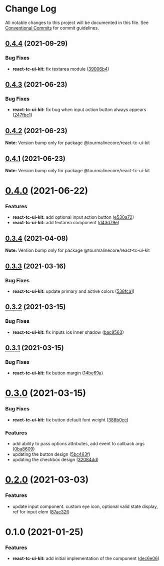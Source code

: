 # Change Log

All notable changes to this project will be documented in this file.
See [Conventional Commits](https://conventionalcommits.org) for commit guidelines.


## [0.4.4](https://github.com/TourmalineCore/React-Packages/compare/@tourmalinecore/react-tc-ui-kit@0.4.3...@tourmalinecore/react-tc-ui-kit@0.4.4) (2021-09-29)


### Bug Fixes

* **react-tc-ui-kit:** fix textarea module ([39006b4](https://github.com/TourmalineCore/React-Packages/commit/39006b4f81dbe293dc47ee4d4b51e3576123b963))





## [0.4.3](https://github.com/TourmalineCore/React-Packages/compare/@tourmalinecore/react-tc-ui-kit@0.4.2...@tourmalinecore/react-tc-ui-kit@0.4.3) (2021-06-23)


### Bug Fixes

* **react-tc-ui-kit:** fix bug when input action button always appears ([247fbc1](https://github.com/TourmalineCore/React-Packages/commit/247fbc19864e109b5bb6f244eb6634a1c8116fc4))





## [0.4.2](https://github.com/TourmalineCore/React-Packages/compare/@tourmalinecore/react-tc-ui-kit@0.4.0...@tourmalinecore/react-tc-ui-kit@0.4.2) (2021-06-23)

**Note:** Version bump only for package @tourmalinecore/react-tc-ui-kit





## [0.4.1](https://github.com/TourmalineCore/React-Packages/compare/@tourmalinecore/react-tc-ui-kit@0.4.0...@tourmalinecore/react-tc-ui-kit@0.4.1) (2021-06-23)

**Note:** Version bump only for package @tourmalinecore/react-tc-ui-kit





# [0.4.0](https://github.com/TourmalineCore/React-Packages/compare/@tourmalinecore/react-tc-ui-kit@0.3.4...@tourmalinecore/react-tc-ui-kit@0.4.0) (2021-06-22)


### Features

* **react-tc-ui-kit:** add optional input action button ([e530a72](https://github.com/TourmalineCore/React-Packages/commit/e530a72d13b5582b93c7ac1b115b0971d266a1f7))
* **react-tc-ui-kit:** add textarea component ([d43d79e](https://github.com/TourmalineCore/React-Packages/commit/d43d79ed202a67e78c33fdba6384d49fb09d27f4))





## [0.3.4](https://github.com/TourmalineCore/React-Packages/compare/@tourmalinecore/react-tc-ui-kit@0.3.3...@tourmalinecore/react-tc-ui-kit@0.3.4) (2021-04-08)

**Note:** Version bump only for package @tourmalinecore/react-tc-ui-kit





## [0.3.3](https://github.com/TourmalineCore/React-Packages/compare/@tourmalinecore/react-tc-ui-kit@0.3.2...@tourmalinecore/react-tc-ui-kit@0.3.3) (2021-03-16)


### Bug Fixes

* **react-tc-ui-kit:** update primary and active colors ([538fca1](https://github.com/TourmalineCore/React-Packages/commit/538fca1fe52dac5eb8d70dbf941a05b03e3b41f5))





## [0.3.2](https://github.com/TourmalineCore/React-Packages/compare/@tourmalinecore/react-tc-ui-kit@0.3.1...@tourmalinecore/react-tc-ui-kit@0.3.2) (2021-03-15)


### Bug Fixes

* **react-tc-ui-kit:** fix inputs ios inner shadow ([bac8563](https://github.com/TourmalineCore/React-Packages/commit/bac8563abd8eb628135ed7543bc68bd3d8f2c7e5))





## [0.3.1](https://github.com/TourmalineCore/React-Packages/compare/@tourmalinecore/react-tc-ui-kit@0.3.0...@tourmalinecore/react-tc-ui-kit@0.3.1) (2021-03-15)


### Bug Fixes

* **react-tc-ui-kit:** fix button margin ([14be69a](https://github.com/TourmalineCore/React-Packages/commit/14be69a9728adc4659a9690687dcd69ad9c3e930))





# [0.3.0](https://github.com/TourmalineCore/React-Packages/compare/@tourmalinecore/react-tc-ui-kit@0.2.0...@tourmalinecore/react-tc-ui-kit@0.3.0) (2021-03-15)


### Bug Fixes

* **react-tc-ui-kit:** fix button default font weight ([388b0ce](https://github.com/TourmalineCore/React-Packages/commit/388b0ce36311ad521d89b0cc9869edc43531c738))


### Features

* add ability to pass options attributes, add event to callback args ([0ba8609](https://github.com/TourmalineCore/React-Packages/commit/0ba8609811b3afda476f9fea66c280990cd5daa9))
* updating the button design ([5bc463f](https://github.com/TourmalineCore/React-Packages/commit/5bc463f0769629794c85af8f21fda4aa03a51303))
* updating the checkbox design ([32084dd](https://github.com/TourmalineCore/React-Packages/commit/32084dd5775ac16b90809fdd02f6a2bbbbff9d6e))





# [0.2.0](https://github.com/TourmalineCore/React-Packages/compare/@tourmalinecore/react-tc-ui-kit@0.1.0...@tourmalinecore/react-tc-ui-kit@0.2.0) (2021-03-03)


### Features

* update input component. custom eye icon, optional valid state display, ref for input elem ([87ac32f](https://github.com/TourmalineCore/React-Packages/commit/87ac32faff0b49bd38f0025d02d7d6bc5f3bf2b6))





# 0.1.0 (2021-01-25)


### Features

* **react-tc-ui-kit:** add initial implementation of the component ([dec6e06](https://github.com/TourmalineCore/React-Packages/commit/dec6e0630e088749761d65dfa603da0cac1169ed))
